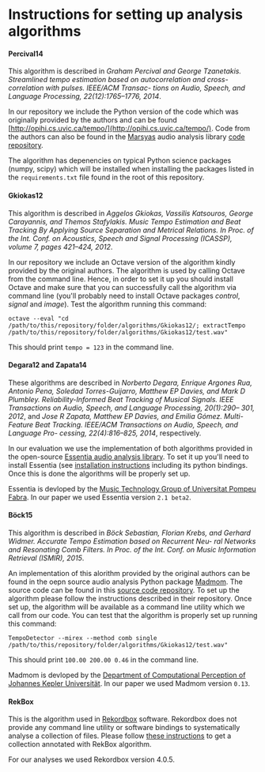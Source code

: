 # Instructions for setting up analysis algorithms

#### Percival14

This algorithm is described in *Graham Percival and George Tzanetakis. Streamlined tempo estimation based on autocorrelation and cross-correlation with pulses. IEEE/ACM Transac- tions on Audio, Speech, and Language Processing, 22(12):1765–1776, 2014*.

In our repository we include the Python version of the code which was originally provided by the authors and can be found [http://opihi.cs.uvic.ca/tempo/](http://opihi.cs.uvic.ca/tempo/). Code from the authors can also be found in the [Marsyas](http://marsyas.info) audio analysis library [code repository](https://github.com/marsyas/marsyas/tree/master/scripts/large-evaluators/tempo-reference-implementation).

The algorithm has depenencies on typical Python science packages (numpy, scipy) which will be installed when installing the packages listed in the ```requirements.txt``` file found in the root of this repository.


#### Gkiokas12

This algorithm is described in *Aggelos Gkiokas, Vassilis Katsouros, George Carayannis, and Themos Stafylakis. Music Tempo Estimation and Beat Tracking By Applying Source Separation and Metrical Relations. In Proc. of the Int. Conf. on Acoustics, Speech and Signal Processing (ICASSP), volume 7, pages 421–424, 2012*.

In our repository we include an Octave version of the algorithm kindly provided by the original authors. The algorithm is used by calling Octave from the command line. Hence, in order to set it up you should install Octave and make sure that you can successfully call the algorithm via command line (you'll probably need to install Octave packages *control*, *signal* and *image*). Test the algorithm running this command:

```
octave --eval "cd /path/to/this/repository/folder/algorithms/Gkiokas12/; extractTempo /path/to/this/repository/folder/algorithms/Gkiokas12/test.wav"
```

This should print ```tempo = 123``` in the command line.


#### Degara12 and Zapata14

These algorithms are described in *Norberto Degara, Enrique Argones Rua, Antonio Pena, Soledad Torres-Guijarro, Matthew EP Davies, and Mark D Plumbley. Reliability-Informed Beat Tracking of Musical Signals. IEEE Transactions on Audio, Speech, and Language Processing, 20(1):290– 301, 2012*, and 
*Jose R Zapata, Matthew EP Davies, and Emilia Gómez. Multi-Feature Beat Tracking. IEEE/ACM Transactions on Audio, Speech, and Language Pro- cessing, 22(4):816–825, 2014*, respectively.

In our evaluation we use the implementation of both algorithms provided in the open-source [Essentia audio analysis library](http://essentia.upf.edu). To set it up you'll need to install Essentia (see [installation instructions](http://essentia.upf.edu/documentation/installing.html) including its python bindings.
Once this is done the algorithms will be properly set up.

Essentia is devloped by the [Music Technology Group of Universitat Pompeu Fabra](http://mtg.upf.edu).
In our paper we used Essentia version ```2.1 beta2```.


#### Böck15

This algorithm is described in *Böck Sebastian, Florian Krebs, and Gerhard Widmer. Accurate Tempo Estimation based on Recurrent Neu- ral Networks and Resonating Comb Filters. In Proc. of the Int. Conf. on Music Information Retrieval (ISMIR), 2015*.

An implementation of this alorithm provided by the original authors can be found in the oepn source audio analysis Python package [Madmom](https://madmom.readthedocs.io/en/latest/). The source code can be found in this [source code repository](https://github.com/CPJKU/madmom). To set up the algorithm please follow the instructions described in their repository. Once set up, the algorithm will be available as a command line utility which we call from our code. You can test that the algorithm is properly set up running this command:

```
TempoDetector --mirex --method comb single /path/to/this/repository/folder/algorithms/Gkiokas12/test.wav"
```

This should print ```100.00 200.00 0.46``` in the command line.

Madmom is devloped by the [Department of Computational Perception of Johannes Kepler Universität](http://www.cp.jku.at).
In our paper we used Madmom version ```0.13```.


#### RekBox

This is the algorithm used in [Rekordbox](http://rekordbox.com) software.
Rekordbox does not provide any command line utility or software bindings to systematically analyse a collection of files.
Please follow [these instructions](analyze_dataset.md#rekbox) to get a collection annotated with RekBox algorithm.

For our analyses we used Rekordbox version 4.0.5.
